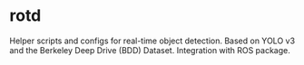 # rotd
Helper scripts and configs for real-time object detection. Based on YOLO v3 and the Berkeley Deep Drive (BDD) Dataset. Integration with ROS package.
